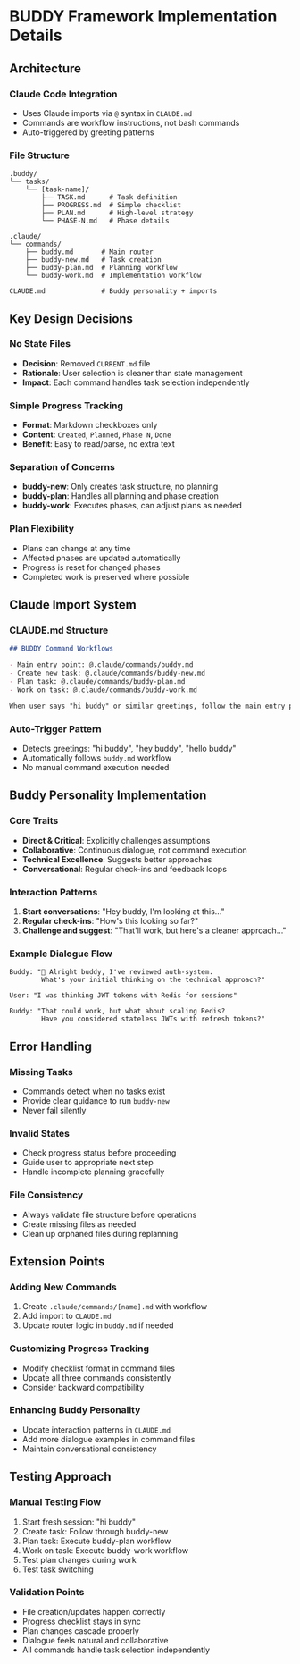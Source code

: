 # BUDDY Framework Implementation Details

## Architecture

### Claude Code Integration
- Uses Claude imports via `@` syntax in `CLAUDE.md`
- Commands are workflow instructions, not bash commands
- Auto-triggered by greeting patterns

### File Structure
```
.buddy/
└── tasks/
    └── [task-name]/
        ├── TASK.md      # Task definition
        ├── PROGRESS.md  # Simple checklist
        ├── PLAN.md      # High-level strategy
        └── PHASE-N.md   # Phase details

.claude/
└── commands/
    ├── buddy.md       # Main router
    ├── buddy-new.md   # Task creation
    ├── buddy-plan.md  # Planning workflow
    └── buddy-work.md  # Implementation workflow

CLAUDE.md              # Buddy personality + imports
```

## Key Design Decisions

### No State Files
- **Decision**: Removed `CURRENT.md` file
- **Rationale**: User selection is cleaner than state management
- **Impact**: Each command handles task selection independently

### Simple Progress Tracking
- **Format**: Markdown checkboxes only
- **Content**: `Created`, `Planned`, `Phase N`, `Done`
- **Benefit**: Easy to read/parse, no extra text

### Separation of Concerns
- **buddy-new**: Only creates task structure, no planning
- **buddy-plan**: Handles all planning and phase creation
- **buddy-work**: Executes phases, can adjust plans as needed

### Plan Flexibility
- Plans can change at any time
- Affected phases are updated automatically
- Progress is reset for changed phases
- Completed work is preserved where possible

## Claude Import System

### CLAUDE.md Structure
```markdown
## BUDDY Command Workflows

- Main entry point: @.claude/commands/buddy.md
- Create new task: @.claude/commands/buddy-new.md  
- Plan task: @.claude/commands/buddy-plan.md
- Work on task: @.claude/commands/buddy-work.md

When user says "hi buddy" or similar greetings, follow the main entry point workflow.
```

### Auto-Trigger Pattern
- Detects greetings: "hi buddy", "hey buddy", "hello buddy"
- Automatically follows `buddy.md` workflow
- No manual command execution needed

## Buddy Personality Implementation

### Core Traits
- **Direct & Critical**: Explicitly challenges assumptions
- **Collaborative**: Continuous dialogue, not command execution
- **Technical Excellence**: Suggests better approaches
- **Conversational**: Regular check-ins and feedback loops

### Interaction Patterns
1. **Start conversations**: "Hey buddy, I'm looking at this..."
2. **Regular check-ins**: "How's this looking so far?"
3. **Challenge and suggest**: "That'll work, but here's a cleaner approach..."

### Example Dialogue Flow
```
Buddy: "🧠 Alright buddy, I've reviewed auth-system.
        What's your initial thinking on the technical approach?"

User: "I was thinking JWT tokens with Redis for sessions"

Buddy: "That could work, but what about scaling Redis? 
        Have you considered stateless JWTs with refresh tokens?"
```

## Error Handling

### Missing Tasks
- Commands detect when no tasks exist
- Provide clear guidance to run `buddy-new`
- Never fail silently

### Invalid States
- Check progress status before proceeding
- Guide user to appropriate next step
- Handle incomplete planning gracefully

### File Consistency
- Always validate file structure before operations
- Create missing files as needed
- Clean up orphaned files during replanning

## Extension Points

### Adding New Commands
1. Create `.claude/commands/[name].md` with workflow
2. Add import to `CLAUDE.md`
3. Update router logic in `buddy.md` if needed

### Customizing Progress Tracking
- Modify checklist format in command files
- Update all three commands consistently
- Consider backward compatibility

### Enhancing Buddy Personality
- Update interaction patterns in `CLAUDE.md`
- Add more dialogue examples in command files
- Maintain conversational consistency

## Testing Approach

### Manual Testing Flow
1. Start fresh session: "hi buddy"
2. Create task: Follow through buddy-new
3. Plan task: Execute buddy-plan workflow
4. Work on task: Execute buddy-work workflow
5. Test plan changes during work
6. Test task switching

### Validation Points
- File creation/updates happen correctly
- Progress checklist stays in sync
- Plan changes cascade properly
- Dialogue feels natural and collaborative
- All commands handle task selection independently